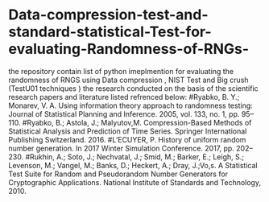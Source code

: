 # Data-compression-test-and-standard-statistical-Test-for-evaluating-Randomness-of-RNGs-
the repository contain list of python imeplmention for evaluating the randomness of RNGS using Data compression , NIST Test and Big crush (TestU01 techniques )
the research conducted on the basis of  the scientific research papers and literature listed refrenced below:
#Ryabko, B. Y.; Monarev, V. A. Using information theory approach to randomness testing: Journal of Statistical Planning and Inference. 2005, vol. 133, no. 1, pp. 95–110.
#Ryabko, B.; Astola, J.; Malyutov,M. Compression-Based Methods of Statistical Analysis and Prediction of Time Series. Springer International Publishing Switzerland. 2016.
#L’ECUYER, P. History of uniform random number generation. In 2017 Winter Simulation Conference. 2017, pp. 202–230.
#Rukhin, A.; Soto, J.; Nechvatal, J.; Smid, M.; Barker, E.; Leigh, S.; Levenson, M.; Vangel, M.; Banks, D.; Heckert, A.; Dray, J.;Vo,s. A Statistical Test Suite for Random and Pseudorandom Number Generators for Cryptographic Applications. National Institute of Standards and Technology, 2010.
